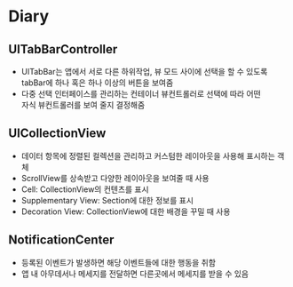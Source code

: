 # Diary

## UITabBarController
  - UITabBar는 앱에서 서로 다른 하위작업, 뷰 모드 사이에 선택을 할 수 있도록  
    tabBar에 하나 혹은 하나 이상의 버튼을 보여줌
  - 다중 선택 인터페이스를 관리하는 컨테이너 뷰컨트롤러로 선택에 따라 어떤  
    자식 뷰컨트롤러를 보여 줄지 결정해줌
    
## UICollectionView
  - 데이터 항목에 정렬된 컬렉션을 관리하고 커스텀한 레이아웃을 사용해 표시하는 객체
  - ScrollView를 상속받고 다양한 레이아웃을 보여줄 때 사용
  - Cell: CollectionView의 컨텐츠를 표시
  - Supplementary View: Section에 대한 정보를 표시
  - Decoration View: CollectionView에 대한 배경을 꾸밀 때 사용
  
## NotificationCenter
  - 등록된 이벤트가 발생하면 해당 이벤트들에 대한 행동을 취함
  - 앱 내 아무데서나 메세지를 전달하면 다른곳에서 메세지를 받을 수 있음
  
